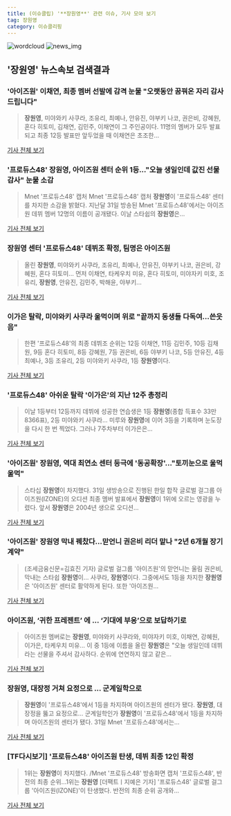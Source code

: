```yaml
---
title: (이슈클립) '**장원영**' 관련 이슈, 기사 모아 보기
tag: 장원영
category: 이슈클리핑
---
```

![wordcloud](https://s3.ap-northeast-2.amazonaws.com/lyrics101-wordcloud/2018-09-01-1535747949.png)
![news_img](https://user-images.githubusercontent.com/42597476/44507050-1206f400-a6e4-11e8-8d98-7ffbfebb353f.png)
## **'**장원영**'** 뉴스속보 검색결과
### '아이즈원' 이채연, 최종 멤버 선발에 감격 눈물 "오랫동안 꿈꿔온 자리 감사드립니다"

>**장원영**, 미야와키 사쿠라, 조유리, 최예나, 안유진, 야부키 나코, 권은비, 강혜원, 혼다 히토미, 김채연, 김민주, 이채연이 그 주인공이다. 11명의 멤버가 모두 발표되고 최종 12등 발표만 앞두었을 때 이채연은 초조한...

<a href="http://www.anewsa.com/detail.php?number=1364667&thread=07r05" target="_blank">기사 전체 보기</a>

### '프로듀스48' **장원영**, 아이즈원 센터 순위 1등…"오늘 생일인데 값진 선물 감사" 눈물 소감

>Mnet '프로듀스48' 캡처 Mnet '프로듀스48' 캡처 **장원영**이 '프로듀스48' 센터를 차지한 소감을 밝혔다. 지난달 31일 방송된 Mnet '프로듀스48'에서는 아이즈원 데뷔 멤버 12명의 이름이 공개됐다. 이날 스타쉽의 **장원영**은...

<a href="http://www.joongboo.com/news/articleView.html?idxno=1283204" target="_blank">기사 전체 보기</a>

### **장원영** 센터 '프로듀스48' 데뷔조 확정, 팀명은 아이즈원

>올린 **장원영**, 미야와키 사쿠라, 조유리, 최예나, 안유진, 야부키 나코, 권은비, 강혜원, 혼다 히토미... 먼저 이채연, 타케우치 미유, 혼다 히토미, 미야자키 미호, 조유리, **장원영**, 안유진, 김민주, 박해윤, 야부키...

<a href="http://www.nocutnews.co.kr/news/5025152" target="_blank">기사 전체 보기</a>

### 이가은 탈락, 미야와키 사쿠라 울먹이며 위로 "끝까지 동생들 다독여…쓴웃음"

>한편 '프로듀스48'의 최종 데뷔조 순위는 12등 이채연, 11등 김민주, 10등 김채원, 9등 혼다 히토미, 8등 강혜원, 7등 권은비, 6등 야부키 나코, 5등 안유진, 4등 최예나, 3등 조유리, 2등 미야와키 사쿠라, 1등 **장원영**이다.

<a href="http://www.newstown.co.kr/news/articleView.html?idxno=338792" target="_blank">기사 전체 보기</a>

### '프로듀스48' 아쉬운 탈락 '이가은'의 지난 12주 총정리

>이날 1등부터 12등까지 데뷔에 성공한 연습생은 1등 **장원영**(종합 득표수 33만8366표), 2등 미야와키 사쿠라... 미루와 **장원영**에 이어 3등을 기록하며 눈도장을 다시 한 번 찍었다. 그러나 7주차부터 이가은은...

<a href="http://www.slist.kr/news/articleView.html?idxno=44245" target="_blank">기사 전체 보기</a>

### '아이즈원' **장원영**, 역대 최연소 센터 등극에 '동공확장'…"토끼눈으로 울먹울먹"

>스타십 **장원영**이 차지했다. 31일 생방송으로 진행된 한일 합작 글로벌 걸그룹 아이즈원(IZONE)의 오디션 최종 멤버 발표에서 **장원영**이 1위에 오르는 영광을 누렸다. 앞서 **장원영**은 2004년 생으로 오디션...

<a href="http://www.ilyosisa.co.kr/news/articleView.html?idxno=151408" target="_blank">기사 전체 보기</a>

### '아이즈원' **장원영** 막내 꿰찼다…맏언니 권은비 리더 맡나 "2년 6개월 장기 계약"

>(조세금융신문=김효진 기자) 글로벌 걸그룹 '아이즈원'의 맏언니는 울림 권은비, 막내는 스타쉽 **장원영**이... 사쿠라, **장원영**이다. 그중에서도 1등을 차지한 **장원영**은 '아이즈원' 센터로 활약하게 된다.   또한 '아이즈원...

<a href="http://www.tfnews.co.kr/news/article.html?no=52504" target="_blank">기사 전체 보기</a>

### 아이즈원, ‘귀한 프레젠트’ 에 … ‘기대에 부응’으로 보답하기로

>아이즈원 멤버로는 **장원영**, 미야와키 사쿠라와, 미야자키 미호, 이채연, 강혜원, 이가은, 타케우치 미유... 이 중 1등에 이름을 올린 **장원영**은 "오늘 생일인데 데뷔라는 선물을 주셔서 감사하다. 순위에 연연하지 않고 같은...

<a href="http://www.kihoilbo.co.kr/?mod=news&act=articleView&idxno=766781" target="_blank">기사 전체 보기</a>

### **장원영**, 대장정 거쳐 요정으로 … 군계일학으로

>**장원영**이 '프로듀스48'에서 1등을 차지하며 아이즈원의 센터가 됐다. **장원영**, 대장정을 뚫고 요정으로… 군계일학인가 **장원영**이 '프로듀스48'에서 1등을 차지하며 아이즈원의 센터가 됐다. 31일 Mnet '프로듀스48'에서는...

<a href="http://www.ccdn.co.kr/news/articleView.html?idxno=537819" target="_blank">기사 전체 보기</a>

### [TF다시보기] '프로듀스48' 아이즈원 탄생, 데뷔 최종 12인 확정

>1위는 **장원영**이 차지했다. /Mnet '프로듀스48' 방송화면 캡처 '프로듀스48', 반전의 최종 순위…1위는 **장원영** [더팩트ㅣ지예은 기자] '프로듀스48' 글로벌 걸그룹 '아이즈원(IZONE)'이 탄생했다. 반전의 최종 순위 공개와...

<a href="http://news.tf.co.kr/read/entertain/1732151.htm" target="_blank">기사 전체 보기</a>


